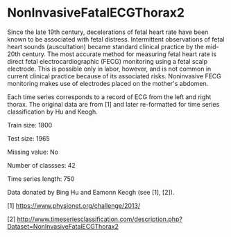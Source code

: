 # NonInvasiveFatalECGThorax2

Since the late 19th century, decelerations of fetal heart rate have been known to be associated with fetal distress. Intermittent observations of fetal heart sounds (auscultation) became standard clinical practice by the mid-20th century. The most accurate method for measuring fetal heart rate is direct fetal electrocardiographic (FECG) monitoring using a fetal scalp electrode. This is possible only in labor, however, and is not common in current clinical practice because of its associated risks. Noninvasive FECG monitoring makes use of electrodes placed on the mother's abdomen. 

Each time series corresponds to a record of ECG from the left and right thorax. The original data are from [1] and later re-formatted for time series classification by Hu and Keogh.

Train size: 1800

Test size: 1965

Missing value: No

Number of classses: 42

Time series length: 750

Data donated by Bing Hu and Eamonn Keogh (see [1], [2]).

[1] https://www.physionet.org/challenge/2013/

[2] http://www.timeseriesclassification.com/description.php?Dataset=NonInvasiveFatalECGThorax2